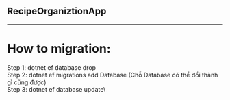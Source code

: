 ## RecipeOrganiztionApp
***
# How to migration:
Step 1: dotnet ef database drop\
Step 2: dotnet ef migrations add Database (Chỗ Database có thể đổi thành gì cũng được)\
Step 3: dotnet ef database update\
